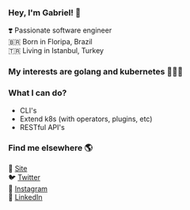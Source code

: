 ### Hey, I'm Gabriel! 👋

❣️ Passionate software engineer <br>
🇧🇷 Born in Floripa, Brazil <br>
:tr: Living in Istanbul, Turkey

### My interests are golang and kubernetes 💙👨‍💻

### What I can do?

- CLI's
- Extend k8s (with operators, plugins, etc)
- RESTful API's

### Find me elsewhere 🌎

🚀 [Site](https://gabrielbussolo.dev) <br>
🐦 [Twitter](https://twitter.com/gabriel_bussolo) <br>
📸 [Instagram](https://instagram.com/gabrielbussolo.dev) <br>
💼 [LinkedIn](https://www.linkedin.com/in/gabrielbussolo) <br>
